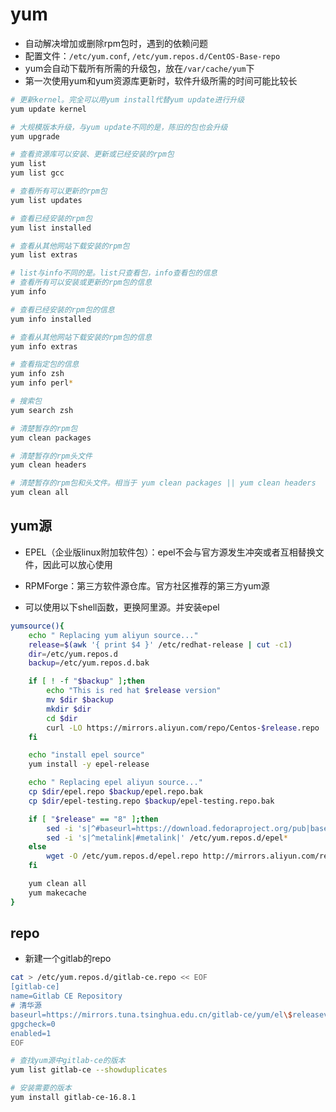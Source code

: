 # yum

- 自动解决增加或删除rpm包时，遇到的依赖问题
- 配置文件：`/etc/yum.conf`, `/etc/yum.repos.d/CentOS-Base-repo`
- yum会自动下载所有所需的升级包，放在`/var/cache/yum`下
- 第一次使用yum和yum资源库更新时，软件升级所需的时间可能比较长

```sh
# 更新kernel。完全可以用yum install代替yum update进行升级
yum update kernel

# 大规模版本升级，与yum update不同的是，陈旧的包也会升级
yum upgrade

# 查看资源库可以安装、更新或已经安装的rpm包
yum list
yum list gcc

# 查看所有可以更新的rpm包
yum list updates

# 查看已经安装的rpm包
yum list installed

# 查看从其他网站下载安装的rpm包
yum list extras

# list与info不同的是。list只查看包，info查看包的信息
# 查看所有可以安装或更新的rpm包的信息
yum info

# 查看已经安装的rpm包的信息
yum info installed

# 查看从其他网站下载安装的rpm包的信息
yum info extras

# 查看指定包的信息
yum info zsh
yum info perl*

# 搜索包
yum search zsh

# 清楚暂存的rpm包
yum clean packages

# 清楚暂存的rpm头文件
yum clean headers

# 清楚暂存的rpm包和头文件。相当于 yum clean packages || yum clean headers
yum clean all
```

## yum源

- EPEL（企业版linux附加软件包）：epel不会与官方源发生冲突或者互相替换文件，因此可以放心使用
- RPMForge：第三方软件源仓库。官方社区推荐的第三方yum源

- 可以使用以下shell函数，更换阿里源。并安装epel

```sh
yumsource(){
    echo " Replacing yum aliyun source..."
    release=$(awk '{ print $4 }' /etc/redhat-release | cut -c1)
    dir=/etc/yum.repos.d
    backup=/etc/yum.repos.d.bak

    if [ ! -f "$backup" ];then
        echo "This is red hat $release version"
        mv $dir $backup
        mkdir $dir
        cd $dir
        curl -LO https://mirrors.aliyun.com/repo/Centos-$release.repo
    fi

    echo "install epel source"
    yum install -y epel-release

    echo " Replacing epel aliyun source..."
    cp $dir/epel.repo $backup/epel.repo.bak
    cp $dir/epel-testing.repo $backup/epel-testing.repo.bak

    if [ "$release" == "8" ];then
        sed -i 's|^#baseurl=https://download.fedoraproject.org/pub|baseurl=https://mirrors.aliyun.com|' /etc/yum.repos.d/epel*
        sed -i 's|^metalink|#metalink|' /etc/yum.repos.d/epel*
    else
        wget -O /etc/yum.repos.d/epel.repo http://mirrors.aliyun.com/repo/epel-$release.repo
    fi

    yum clean all
    yum makecache
}
```

## repo

- 新建一个gitlab的repo
```sh
cat > /etc/yum.repos.d/gitlab-ce.repo << EOF
[gitlab-ce]
name=Gitlab CE Repository
# 清华源
baseurl=https://mirrors.tuna.tsinghua.edu.cn/gitlab-ce/yum/el\$releasever/
gpgcheck=0
enabled=1
EOF
```

```sh
# 查找yum源中gitlab-ce的版本
yum list gitlab-ce --showduplicates

# 安装需要的版本
yum install gitlab-ce-16.8.1
```
